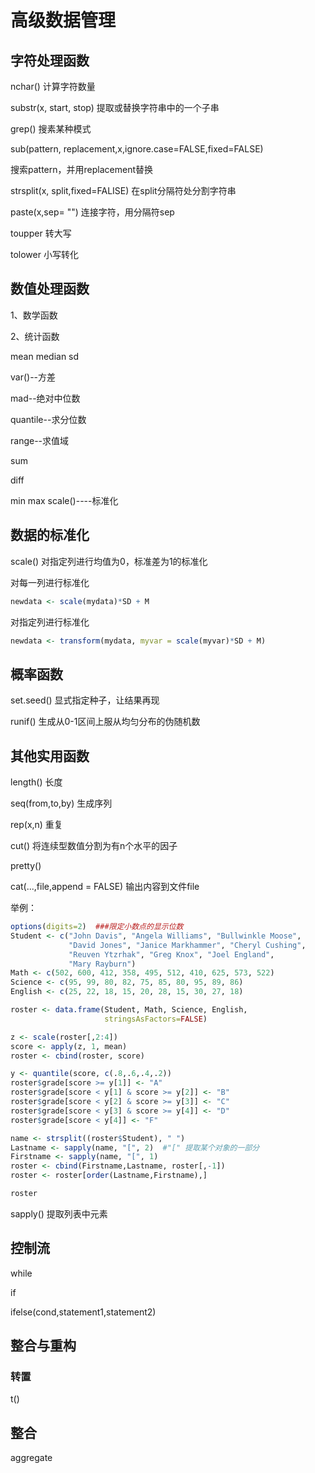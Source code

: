 #  高级数据管理

 ##  字符处理函数

nchar() 计算字符数量

substr(x, start, stop)  提取或替换字符串中的一个子串

grep() 搜素某种模式

sub(pattern, replacement,x,ignore.case=FALSE,fixed=FALSE)

搜索pattern，并用replacement替换

strsplit(x, split,fixed=FALISE)  在split分隔符处分割字符串

paste(x,sep= "") 连接字符，用分隔符sep

toupper   转大写

tolower 小写转化

##  数值处理函数

1、数学函数

2、统计函数

mean median sd 

var()--方差

mad--绝对中位数

quantile--求分位数

range--求值域

sum

diff

min max scale()----标准化

##  数据的标准化

scale() 对指定列进行均值为0，标准差为1的标准化

对每一列进行标准化

~~~R
newdata <- scale(mydata)*SD + M
~~~

对指定列进行标准化

~~~R
newdata <- transform(mydata, myvar = scale(myvar)*SD + M)
~~~

##  概率函数

set.seed()  显式指定种子，让结果再现

runif() 生成从0-1区间上服从均匀分布的伪随机数



##  其他实用函数

length()  长度

seq(from,to,by) 生成序列

rep(x,n)  重复

cut() 将连续型数值分割为有n个水平的因子

pretty()  

cat(...,file,append = FALSE) 输出内容到文件file



举例：

~~~R
options(digits=2)  ###限定小数点的显示位数
Student <- c("John Davis", "Angela Williams", "Bullwinkle Moose",
             "David Jones", "Janice Markhammer", "Cheryl Cushing",
             "Reuven Ytzrhak", "Greg Knox", "Joel England",
             "Mary Rayburn")
Math <- c(502, 600, 412, 358, 495, 512, 410, 625, 573, 522)
Science <- c(95, 99, 80, 82, 75, 85, 80, 95, 89, 86)
English <- c(25, 22, 18, 15, 20, 28, 15, 30, 27, 18)

roster <- data.frame(Student, Math, Science, English,
                     stringsAsFactors=FALSE)

z <- scale(roster[,2:4])
score <- apply(z, 1, mean)
roster <- cbind(roster, score)

y <- quantile(score, c(.8,.6,.4,.2))
roster$grade[score >= y[1]] <- "A"
roster$grade[score < y[1] & score >= y[2]] <- "B"
roster$grade[score < y[2] & score >= y[3]] <- "C"
roster$grade[score < y[3] & score >= y[4]] <- "D"
roster$grade[score < y[4]] <- "F"

name <- strsplit((roster$Student), " ")
Lastname <- sapply(name, "[", 2)  #"[" 提取某个对象的一部分
Firstname <- sapply(name, "[", 1)
roster <- cbind(Firstname,Lastname, roster[,-1])
roster <- roster[order(Lastname,Firstname),]

roster
~~~

sapply()   提取列表中元素



##  控制流

while 

if

ifelse(cond,statement1,statement2)



##  整合与重构

###  转置

t()

##  整合

aggregate

